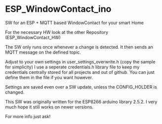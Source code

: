 # ESP_WindowContact_ino
SW for an ESP + MQTT based WindowContact for your smart Home

For the necessary HW look at the other Repository (ESP_WindowContact_HW)

The SW only runs once whenever a change is detected. It then sends an MQTT message on the defined topic.

Adjust to your own settings in user_settings_overwrite.h (copy the sample for simplicity)
I use a seperate credentials.h library file to keep my credentials centrally stored for all projects and out of github. You can just define them in the file if you want however.

Settings are saved even over a SW update, unless the CONFIG_HOLDER is changed.

This SW was originally written for the ESP8266 arduino library 2.5.2.
I very much hope it still works on newer versions.

For more info just ask!
